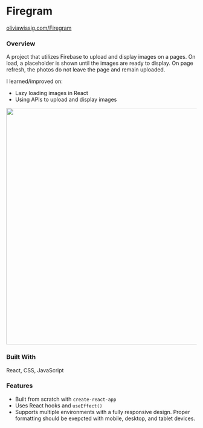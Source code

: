 # Firegram
[oliviawissig.com/Firegram](https://oliviawissig.com/Firegram)

### Overview
A project that utilizes Firebase to upload and display images on a pages. On load, a placeholder is shown until the images are ready to display. On page refresh, the photos do not leave the page and remain uploaded. 

I learned/improved on:
- Lazy loading images in React
- Using APIs to upload and display images

<!-- TODO: Add a screenshot of the live project.
    1. Link to a 'live demo.'
    2. Describe your overall experience in a couple of sentences.
    3. List a few specific technical things that you learned or improved on.
    4. Share any other tips or guidance for others attempting this or something similar.
 -->

<span align="center">
  <img src="https://i.imgur.com/SAXCAdr.png" alt="" width="625"/>
</span>

### Built With
React, CSS, JavaScript
<!-- TODO: List any MAJOR libraries/frameworks (e.g. React, Tailwind) with links to their homepages. -->

### Features
- Built from scratch with `create-react-app`
- Uses React hooks and `useEffect()`
- Supports multiple environments with a fully responsive design. Proper formatting should be exepcted with mobile, desktop, and tablet devices.

<!-- TODO: List what specific 'user problems' that this application solves. -->

<!-- ## Contact -->

<!-- TODO: Include icons and links to your RELEVANT, PROFESSIONAL 'DEV-ORIENTED' social media. LinkedIn and dev.to are minimum. -->

<!-- ## Acknowledgements -->

<!-- TODO: List any blog posts, tutorials or plugins that you may have used to complete the project. Only list those that had a significant impact. Obviously, we all 'Google' stuff while working on our things, but maybe something in particular stood out as a 'major contributor' to your skill set for this project. -->
